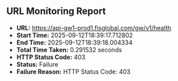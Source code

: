## URL Monitoring Report

- **URL:** https://api-gw1-prod1.fisglobal.com/gw/v1/health
- **Start Time:** 2025-09-12T18:39:17.712802
- **End Time:** 2025-09-12T18:39:18.004334
- **Total Time Taken:** 0.291532 seconds
- **HTTP Status Code:** 403
- **Status:** Failure
- **Failure Reason:** HTTP Status Code: 403
